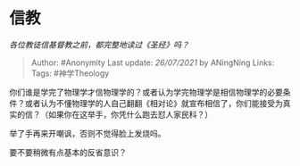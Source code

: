 # 信教
*各位教徒信基督教之前，都完整地读过《圣经》吗？*

> Author: #Anonymity 
Last update: *26/07/2021* by ANingNing
Links:
Tags: #神学Theology 

你们谁是学完了物理学才信物理学的？或者认为学完物理学是相信物理学的必要条件？或者认为不懂物理学的人自己翻翻《相对论》就宣布相信了，你们能接受为真实的信？（如果你在这举手，你凭什么跑去怼人家民科？）

举了手再来开嘲讽，否则不觉得脸上发烧吗。

要不要稍微有点基本的反省意识？

  
  
